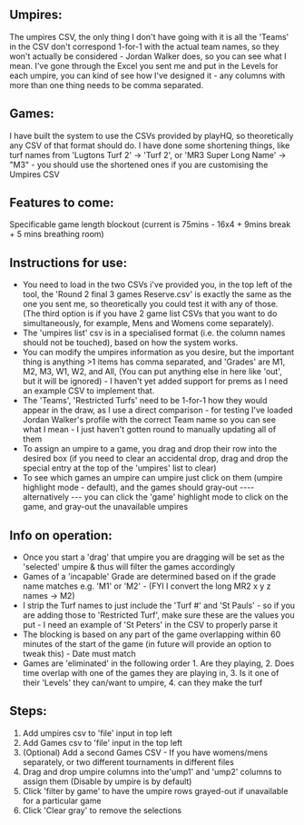 ## Umpires:
The umpires CSV, the only thing I don't have going with it is all the 'Teams' in the CSV don't correspond 1-for-1 with the actual team names, so they won't actually be considered - Jordan Walker does, so you can see what I mean.
I've gone through the Excel you sent me and put in the Levels for each umpire, you can kind of see how I've designed it - any columns with more than one thing needs to be comma separated.

## Games:
I have built the system to use the CSVs provided by playHQ, so theoretically any CSV of that format should do.
I have done some shortening things, like turf names from 'Lugtons Turf 2' -> 'Turf 2', or 'MR3 Super Long Name' -> "M3" - you should use the shortened ones if you are customising the Umpires CSV

## Features to come:
Specificable game length blockout (current is 75mins - 16x4 + 9mins break + 5 mins breathing room)

## Instructions for use:
- You need to load in the two CSVs i've provided you, in the top left of the tool, the 'Round 2 final 3 games Reserve.csv' is exactly the same as the one you sent me, so theoretically you could test it with any of those. (The third option is if you have 2 game list CSVs that you want to do simultaneously, for example, Mens and Womens come separately).
- The 'umpires list' csv is in a specialised format (i.e. the column names should not be touched), based on how the system works.
- You can modify the umpires information as you desire, but the important thing is anything >1 items has comma separated, and 'Grades' are M1, M2, M3, W1, W2, and All, (You can put anything else in here like 'out', but it will be ignored) - I haven't yet added support for prems as I need an example CSV to implement that.
- The 'Teams', 'Restricted Turfs' need to be 1-for-1 how they would appear in the draw, as I use a direct comparison - for testing I've loaded Jordan Walker's profile with the correct Team name so you can see what I mean - I just haven't gotten round to manually updating all of them
- To assign an umpire to a game, you drag and drop their row into the desired box (if you need to clear an accidental drop, drag and drop the special entry at the top of the 'umpires' list to clear)
- To see which games an umpire can umpire just click on them (umpire highlight mode - default), and the games should gray-out ---- alternatively --- you can click the 'game' highlight mode to click on the game, and gray-out the unavailable umpires

## Info on operation:
- Once you start a 'drag' that umpire you are dragging will be set as the 'selected' umpire & thus will filter the games accordingly
- Games of a 'incapable' Grade are determined based on if the grade name matches e.g. 'M1' or 'M2' - (FYI I convert the long MR2 x y z names -> M2)
- I strip the Turf names to just include the 'Turf #' and 'St Pauls' - so if you are adding those to 'Restricted Turf', make sure these are the values you put - I need an example of 'St Peters' in the CSV to properly parse it
- The blocking is based on any part of the game overlapping within 60 minutes of the start of the game (in future will provide an option to tweak this) - Date must match
- Games are 'eliminated' in the following order 1. Are they playing, 2. Does time overlap with one of the games they are playing in, 3. Is it one of their 'Levels' they can/want to umpire, 4. can they make the turf

## Steps:
1. Add umpires csv to 'file' input in top left
2. Add Games csv to 'file' input in the top left
3. (Optional) Add a second Games CSV - If you have womens/mens separately, or two different tournaments in different files
4. Drag and drop umpire columns into the'ump1' and 'ump2' columns to assign them (Disable by umpire is by default)
5. Click 'filter by game' to have the umpire rows grayed-out if unavailable for a particular game
6. Click 'Clear gray' to remove the selections

